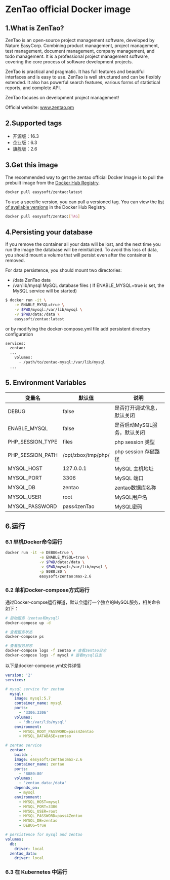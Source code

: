 # ZenTao official Docker image

## 1.What is ZenTao?

ZenTao is an open-source project management software, developed by Nature EasyCorp. Combining product management, project management, test management, document management, company management, and todo management. It is a professional project management software, covering the core process of software development projects.

ZenTao is practical and pragmatic. It has full features and beautiful interfaces and is easy to use. ZenTao is well structured and can be flexibly extended. It also has powerful search features, various forms of statistical reports, and complete API.

ZenTao focuses on development project management!

Official website: www.zentao.pm


## 2.Supported tags
- 开源版：16.3
- 企业版：6.3
- 旗舰版：2.6

## 3.Get this image
The recommended way to get the zentao official  Docker Image is to pull the prebuilt image from the [Docker Hub Registry](https://hub.docker.com/r/easysoft/zentao).
```bash
docker pull easysoft/zentao:latest
```

To use a specific version, you can pull a versioned tag. You can view the [list of available versions](https://hub.docker.com/r/easysoft/zentao/tags/) in the Docker Hub Registry.

```bash
docker pull easysoft/zentao:[TAG]
```

## 4.Persisting your database
If you remove the container all your data will be lost, and the next time you run the image the database will be reinitialized. To avoid this loss of data, you should mount a volume that will persist even after the container is removed.

For data persistence, you should mount two directories:
- /data ZenTao data
- /var/lib/mysql MySQL database files ( If ENABLE_MYSQL=true is set, the MySQL service will be started)

```bash
$ docker run -it \
    -e ENABLE_MYSQL=true \
    -v $PWD/mysql:/var/lib/mysql \
    -v $PWD/data:/data \
    easysoft/zentao:latest
```
or by modifying the docker-compose.yml file add persistent directory configuration

```bash
services:
  zentao:
  ...
    volumes:
      - /path/to/zentao-mysql:/var/lib/mysql
  ...
```
## 5. Environment Variables

| 变量名           | 默认值             | 说明                        |
| ---------------- | ------------------ | --------------------------- |
| DEBUG            | false              | 是否打开调试信息，默认关闭  |
| ENABLE_MYSQL     | false              | 是否启动MySQL服务，默认关闭 |
| PHP_SESSION_TYPE | files              | php session 类型            |
| PHP_SESSION_PATH | /opt/zbox/tmp/php/ | php session 存储路径        |
| MYSQL_HOST       | 127.0.0.1          | MySQL 主机地址              |
| MYSQL_PORT       | 3306               | MySQL 端口                  |
| MYSQL_DB         | zentao             | zentao数据库名称            |
| MYSQL_USER       | root               | MySQL用户名                 |
| MYSQL_PASSWORD   | pass4zenTao        | MySQL密码                   |




## 6.运行 
### 6.1 单机Docker命令运行

```bash
docker run -it -e DEBUG=true \
               -e ENABLE_MYSQL=true \
               -v $PWD/data:/data \
               -v $PWD/mysql:/var/lib/mysql \
               -p 8080:80 \
           	   easysoft/zentao:max-2.6
```



### 6.2 单机Docker-compose方式运行

通过Docker-compse运行禅道，默认会运行一个独立的MySQL服务，相关命令如下：

```bash
# 启动服务（zentao和mysql）
docker-compose up -d

# 查看服务状态
docker-compose ps

# 查看服务日志
docker-compose logs -f zentao # 查看zentao日志
docker-compose logs -f mysql # 查看mysql日志
```



以下是docker-compose.yml文件详情

```yml
version: '2'
services:

# mysql service for zentao
  mysql:
    image: mysql:5.7
    container_name: mysql
    ports:
      - '3306:3306'
    volumes:
      - 'db:/var/lib/mysql'
    environment:
      - MYSQL_ROOT_PASSWORD=pass4Zentao
      - MYSQL_DATABASE=zentao

# zentao service
  zentao:
    build: .
    image: easysoft/zentao:max-2.6
    container_name: zentao
    ports:
      - '8080:80'
    volumes:
      - 'zentao_data:/data'
    depends_on:
      - mysql
    environment:
      - MYSQL_HOST=mysql
      - MYSQL_PORT=3306
      - MYSQL_USER=root
      - MYSQL_PASSWORD=pass4Zentao
      - MYSQL_DB=zentao
      - DEBUG=true

# persistence for mysql and zentao
volumes:
  db:
    driver: local
  zentao_data:
    driver: local
```



### 6.3 在 Kubernetes 中运行